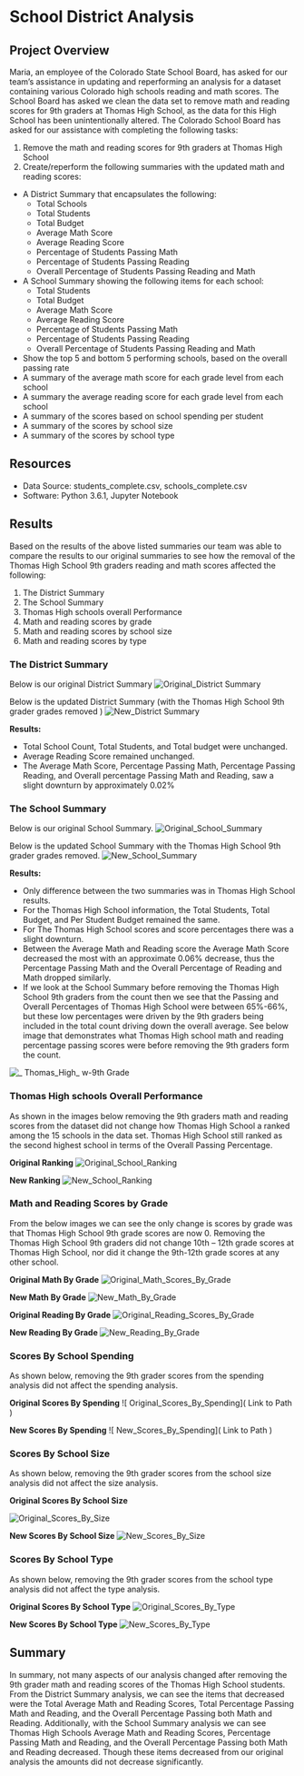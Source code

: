 # School District Analysis 
## Project Overview
Maria, an employee of the Colorado State School Board, has asked for our team’s assistance in updating and reperforming an analysis for a dataset containing various Colorado high schools reading and math scores. The School Board has asked we clean the data set to remove math and reading scores for 9th graders at Thomas High School, as the data for this High School has been unintentionally altered. The Colorado School Board has asked for our assistance with completing the following tasks:
1. Remove the math and reading scores for 9th graders at Thomas High School
2. Create/reperform the following summaries with the updated math and reading scores:
  - A District Summary that encapsulates the following:
      -  Total Schools
      -  Total Students
      -  Total Budget
      - Average Math Score
      - Average Reading Score
      - Percentage of Students Passing Math
      - Percentage of Students Passing Reading
      - Overall Percentage of Students Passing Reading and Math
  - A School Summary showing the following items for each school:
      - Total Students
      - Total Budget
      - Average Math Score
      - Average Reading Score
      - Percentage of Students Passing Math
      - Percentage of Students Passing Reading
      - Overall Percentage of Students Passing Reading and Math   
  - Show the top 5 and bottom 5 performing schools, based on the overall passing rate
  - A summary of the average math score for each grade level from each school
  - A summary the average reading score for each grade level from each school
  - A summary of the scores based on school spending per student
  - A summary of the scores by school size
  - A summary of the scores by  school type 

## Resources
- Data Source: students_complete.csv, schools_complete.csv
- Software: Python 3.6.1, Jupyter Notebook
## Results 
Based on the results of the above listed summaries our team was able to compare the results to our original summaries to see how the removal of the Thomas High School 9th graders reading and math scores affected the following:
1.	The District Summary
2.	The School Summary
3.	Thomas High schools overall Performance
4.	Math and reading scores by grade
5.	Math and reading scores by school size
6.	Math and reading scores by type
### The District Summary
Below is our original District Summary
![ Original_District Summary]( https://github.com/lmacera/School_District_Analysis/blob/main/Resources%202/Original_District%20Summary.PNG )

Below is the updated District Summary (with the Thomas High School 9th grader grades removed )
![ New_District Summary]( https://github.com/lmacera/School_District_Analysis/blob/main/Resources%202/New_District%20Summary.PNG )

**Results:**
-	Total School Count, Total Students, and Total budget were unchanged.
-	Average Reading Score remained unchanged.
-	The Average Math Score, Percentage Passing Math, Percentage Passing Reading, and Overall percentage Passing Math and Reading, saw a slight downturn by approximately 0.02%
### The School Summary
Below is our original School Summary.
![Original_School_Summary]( https://github.com/lmacera/School_District_Analysis/blob/main/Resources%202/Original_School_Summary.PNG )

Below is the updated School Summary with the Thomas High School 9th grader grades removed. 
![New_School_Summary]( https://github.com/lmacera/School_District_Analysis/blob/main/Resources%202/New_School_Summary.PNG )

**Results:**
-	Only difference between the two summaries was in Thomas High School results.
-	For the Thomas High School information, the Total Students, Total Budget, and Per Student Budget remained the same.
-	For The Thomas High School scores and score percentages there was a slight downturn.
-	Between the Average Math and Reading score the Average Math Score decreased the most with an approximate 0.06% decrease, thus the Percentage Passing Math and the Overall Percentage of Reading and Math dropped similarly. 
-	If we look at the School Summary before removing the Thomas High School 9th graders from the count then we see that the Passing and Overall Percentages of Thomas High School were between 65%-66%, but these low percentages were driven by the 9th graders being included in the total count driving down the overall average. See below image that demonstrates what Thomas High school math and reading percentage passing scores were before removing the 9th graders form the count.

![ _ Thomas_High_ w-9th Grade]( https://github.com/lmacera/School_District_Analysis/blob/main/Resources%202/_%20Thomas_High_%20w-9th%20Grade.PNG )

### Thomas High schools Overall Performance
As shown in the images below removing the 9th graders math and reading scores from the dataset did not change how Thomas High School a ranked among the 15 schools in the data set. Thomas High School still ranked as the second highest school in terms of the Overall Passing Percentage.

**Original Ranking** 
![Original_School_Ranking]( https://github.com/lmacera/School_District_Analysis/blob/main/Resources%202/Original_School_Ranking.PNG )

**New Ranking**
![New_School_Ranking]( https://github.com/lmacera/School_District_Analysis/blob/main/Resources%202/New_School_Ranking.PNG )

### Math and Reading Scores by Grade
From the below images we can see the only change is scores by grade was that Thomas High School 9th grade scores are now 0. Removing the Thomas High School 9th graders did not change 10th – 12th grade scores at Thomas High School, nor did it change the 9th-12th grade scores at any other school.

**Original Math By Grade**
![ Original_Math_Scores_By_Grade]( https://github.com/lmacera/School_District_Analysis/blob/main/Resources%202/Original_Math_Scores_By_Grade.PNG )

**New Math By Grade**
![ New_Math_By_Grade]( https://github.com/lmacera/School_District_Analysis/blob/main/Resources%202/New_Math_By_Grade.PNG )

**Original Reading By Grade**
![ Original_Reading_Scores_By_Grade]( https://github.com/lmacera/School_District_Analysis/blob/main/Resources%202/Original_Reading_Scores_By_Grade.PNG )

**New Reading By Grade**
![ New_Reading_By_Grade]( https://github.com/lmacera/School_District_Analysis/blob/main/Resources%202/New_Reading_By_Grade.PNG )

### Scores By School Spending
As shown below, removing the 9th grader scores from the spending analysis did not affect the spending analysis.

**Original Scores By Spending**
![ Original_Scores_By_Spending]( Link to Path )

**New Scores By Spending**
![ New_Scores_By_Spending]( Link to Path )

### Scores By School Size
As shown below, removing the 9th grader scores from the school size analysis did not affect the size analysis.

**Original Scores By School Size**

![ Original_Scores_By_Size]( https://github.com/lmacera/School_District_Analysis/blob/main/Resources%202/Original_Scores_By_Size.PNG )

**New Scores By School Size**
![ New_Scores_By_Size]( https://github.com/lmacera/School_District_Analysis/blob/main/Resources%202/New_Scores_By_Size.PNG )

### Scores By School Type
As shown below, removing the 9th grader scores from the school type analysis did not affect the type analysis.

**Original Scores By School Type**
![Original_Scores_By_Type]( https://github.com/lmacera/School_District_Analysis/blob/main/Resources%202/Original_Scores_By_Size.PNG )

**New Scores By School Type**
![New_Scores_By_Type]( https://github.com/lmacera/School_District_Analysis/blob/main/Resources%202/New_Scores_By_Type.PNG )

## Summary
In summary, not many aspects of our analysis changed after removing the 9th grader math and reading scores of the Thomas High School students. From the District Summary analysis, we can see the items that decreased were the Total Average Math and Reading Scores, Total Percentage Passing Math and Reading, and the Overall Percentage Passing both Math and Reading. Additionally, with the School Summary analysis we can see Thomas High Schools Average Math and Reading Scores, Percentage Passing Math and Reading, and the Overall Percentage Passing both Math and Reading decreased. Though these items decreased from our original analysis the amounts did not decrease significantly.
